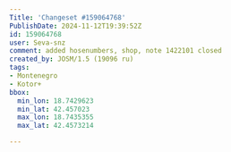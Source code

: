 ```yaml
---
Title: 'Changeset #159064768'
PublishDate: 2024-11-12T19:39:52Z
id: 159064768
user: Seva-snz
comment: added hosenumbers, shop, note 1422101 closed
created_by: JOSM/1.5 (19096 ru)
tags:
- Montenegro
- Kotor+
bbox:
  min_lon: 18.7429623
  min_lat: 42.457023
  max_lon: 18.7435355
  max_lat: 42.4573214

---
```

